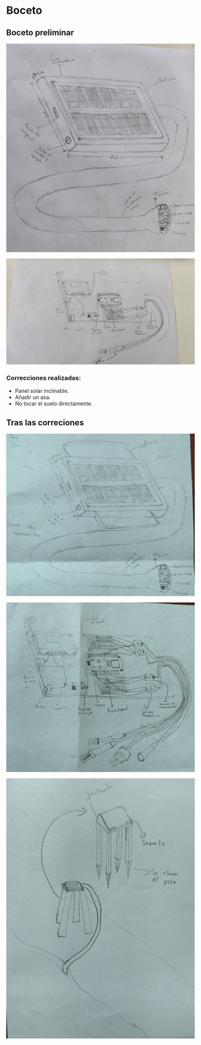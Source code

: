 # Boceto

## Boceto preliminar
![1](https://github.com/GaelMilla/FdD_Equipo5/blob/main/FdD/Imagenes/Boceto/boceto1.1.jpeg)

![2](https://github.com/GaelMilla/FdD_Equipo5/blob/main/FdD/Imagenes/Boceto/boceto1.2.jpeg)

### Correcciones realizadas:
- Panel solar inclinable.
- Añadir un asa.
- No tocar el suelo directamente.

## Tras las correciones
![3](https://github.com/GaelMilla/FdD_Equipo5/blob/main/FdD/Imagenes/Boceto/new_boceto1.jpeg)

![4](https://github.com/GaelMilla/FdD_Equipo5/blob/main/FdD/Imagenes/Boceto/new_boceto2.jpeg)

![5](https://github.com/GaelMilla/FdD_Equipo5/blob/main/FdD/Imagenes/Boceto/new_boceto3.jpeg)
